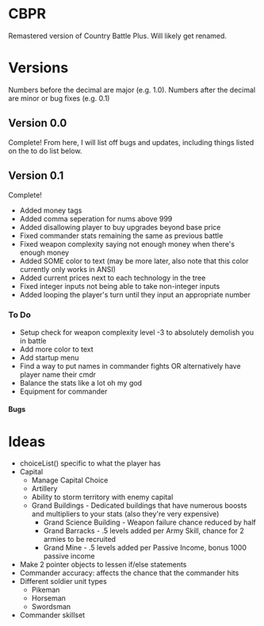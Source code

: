# CBPR
Remastered version of Country Battle Plus. Will likely get renamed.

# Versions
Numbers before the decimal are major (e.g. 1.0).
Numbers after the decimal are minor or bug fixes (e.g. 0.1)
## Version 0.0
Complete! From here, I will list off bugs and updates, including things listed on the to do list below.
## Version 0.1
Complete!
- Added money tags
- Added comma seperation for nums above 999
- Added disallowing player to buy upgrades beyond base price
- Fixed commander stats remaining the same as previous battle
- Fixed weapon complexity saying not enough money when there's enough money
- Added SOME color to text (may be more later, also note that this color currently only works in ANSI)
- Added current prices next to each technology in the tree
- Fixed integer inputs not being able to take non-integer inputs
- Added looping the player's turn until they input an appropriate number

### To Do
- Setup check for weapon complexity level -3 to absolutely demolish you in battle
- Add more color to text
- Add startup menu
- Find a way to put names in commander fights OR alternatively have player name their cmdr
- Balance the stats like a lot oh my god
- Equipment for commander
#### Bugs

# Ideas
 - choiceList() specific to what the player has
 - Capital
     - Manage Capital Choice
     - Artillery 
     - Ability to storm territory with enemy capital
     - Grand Buildings - Dedicated buildings that have numerous boosts and multipliers to your stats (also they're very expensive)
         - Grand Science Building - Weapon failure chance reduced by half
         - Grand Barracks - .5 levels added per Army Skill, chance for 2 armies to be recruited
         - Grand Mine - .5 levels added per Passive Income, bonus 1000 passive income
 - Make 2 pointer objects to lessen if/else statements
 - Commander accuracy: affects the chance that the commander hits
 - Different soldier unit types
     - Pikeman
     - Horseman
     - Swordsman
 - Commander skillset
